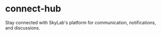 # connect-hub

Stay connected with SkyLab's platform for communication, notifications, and discussions.
